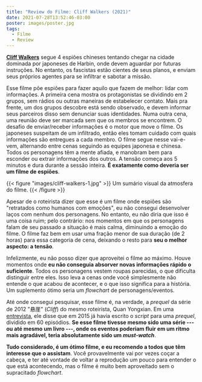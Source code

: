 ```yaml
---
title: "Review do Filme: Cliff Walkers (2021)"
date: 2021-07-28T13:52:46-03:00
poster: images/poster.jpg
tags:
  - Filme
  - Review
---
```


**[Cliff Walkers](https://www.themoviedb.org/movie/639557-impasse)** segue 4 espiões chineses tentando chegar na cidade dominada por japoneses de Harbin, onde devem aguardar por futuras instruções. No entanto, os fascistas estão cientes de seus planos, e enviam seus próprios agentes para se infiltrar e sabotar a missão.

Esse filme põe espiões para fazer aquilo que fazem de melhor: lidar com informações. A primeira cena mostra os protagonistas se dividindo em 2 grupos, sem rádios ou outras maneiras de estabelecer contato. Mais pra frente, um dos grupos descobre está sendo observado, e devem informar seus parceiros disso sem denunciar suas identidades. Numa outra cena, uma reunião deve ser marcada sem que os membros se encontrem. O desafio de enviar/receber informações é o motor que move o filme. Os japoneses suspeitam de um infiltrado, então eles tomam cuidado com quais informações são entregues a cada membro. O filme segue nesse vai-e-vem, alternando entre cenas seguindo as equipes japonesa e chinesa. Todos os personagens têm a mente afiada, e manobram bem para esconder ou extrair informações dos outros. A tensão começa aos 5 minutos e dura durante a sessão inteira. **É exatamente como deveria ser um filme de espiões**.

{{< figure "images/cliff-walkers-1.jpg" >}}
  Um sumário visual da atmosfera do filme.
{{< /figure >}}

Apesar de o roteirista dizer que esse é um filme onde espiões são "retratados como humanos com emoções", eu não consegui desenvolver laços com nenhum dos personagens. No entanto, eu não diria que isso é uma coisa ruim; pelo contrário: nos momentos em que os personagens falam de seu passado a situação é mais calma, diminuindo a emoção do filme. O filme faz bem em usar uma fração menor de sua duração (de 2 horas) para essa categoria de cena, deixando o resto para **seu o melhor aspecto: a tensão**.

Infelizmente, eu não posso dizer que aproveitei o filme ao máximo. Houve momentos onde **eu não conseguia absorver novas informações rápido o suficiente**. Todos os personagens vestem roupas parecidas, o que dificulta distinguir entre eles. Isso leva a cenas onde você simplesmente não entende o que acabou de acontecer, e o que isso significa para a história. Um suplemento ótimo seria um *flowchart* de personagens/eventos.

Até onde consegui pesquisar, esse filme é, na verdade, a *prequel* da série de 2012 "悬崖" (*Cliff*) do mesmo roteirista, Quan Yongxian. Em uma [entrevista](https://inf.news/entertainment/bd5332246260958e06dc8ead644ec3da.html), ele disse que em 2015 já havia escrito o *script* para uma *prequel*, dividido em 60 episódios. **Se esse filme tivesse mesmo sido uma série --- ou até mesmo um livro ---, onde os eventos poderiam fluir em um ritmo mais agradável, teria absolutamente sido um *must-watch***.

**Tudo considerado, é um ótimo filme, e eu recomendo a todos que têm interesse que o assistam**. Você provavelmente vai por vezes coçar a cabeça, e ter até vontade de voltar a reprodução um pouco para entender o que está acontecendo, mas o filme é muito bem aproveitado sem o supracitado *flowchart*.